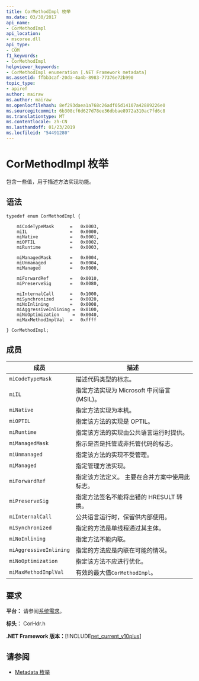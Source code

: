 ```yaml
---
title: CorMethodImpl 枚举
ms.date: 03/30/2017
api_name:
- CorMethodImpl
api_location:
- mscoree.dll
api_type:
- COM
f1_keywords:
- CorMethodImpl
helpviewer_keywords:
- CorMethodImpl enumeration [.NET Framework metadata]
ms.assetid: ffbb3caf-20da-4a4b-8983-77376e72b990
topic_type:
- apiref
author: mairaw
ms.author: mairaw
ms.openlocfilehash: 8ef293daea1a768c26adf05d14107a42889226e0
ms.sourcegitcommit: 6b308cf6d627d78ee36dbbae8972a310ac7fd6c8
ms.translationtype: MT
ms.contentlocale: zh-CN
ms.lasthandoff: 01/23/2019
ms.locfileid: "54491280"
---
```

# <a name="cormethodimpl-enumeration"></a>CorMethodImpl 枚举
包含一些值，用于描述方法实现功能。  
  
## <a name="syntax"></a>语法  
  
```  
typedef enum CorMethodImpl {  
  
    miCodeTypeMask      =   0x0003,  
    miIL                =   0x0000,  
    miNative            =   0x0001,  
    miOPTIL             =   0x0002,  
    miRuntime           =   0x0003,  
  
    miManagedMask       =   0x0004,  
    miUnmanaged         =   0x0004,  
    miManaged           =   0x0000,  
  
    miForwardRef        =   0x0010,  
    miPreserveSig       =   0x0080,  
  
    miInternalCall      =   0x1000,  
    miSynchronized      =   0x0020,  
    miNoInlining        =   0x0008,  
    miAggressiveInlining =  0x0100,  
    miNoOptimization     =  0x0040,  
    miMaxMethodImplVal  =   0xffff  
  
} CorMethodImpl;  
```  
  
## <a name="members"></a>成员  
  
|成员|描述|  
|------------|-----------------|  
|`miCodeTypeMask`|描述代码类型的标志。|  
|`miIL`|指定方法实现为 Microsoft 中间语言 (MSIL)。|  
|`miNative`|指定方法实现为本机。|  
|`miOPTIL`|指定该方法的实现是 OPTIL。|  
|`miRuntime`|指定该方法的实现由公共语言运行时提供。|  
|`miManagedMask`|指示是否是托管或非托管代码的标志。|  
|`miUnmanaged`|指定该方法的实现不受管理。|  
|`miManaged`|指定管理方法实现。|  
|`miForwardRef`|指定该方法定义。 主要在合并方案中使用此标志。|  
|`miPreserveSig`|指定方法签名不能将出错的 HRESULT 转换。|  
|`miInternalCall`|公共语言运行时，保留供内部使用。|  
|`miSynchronized`|指定的方法是单线程通过其主体。|  
|`miNoInlining`|指定方法不能内联。|  
|`miAggressiveInlining`|指定的方法应是内联在可能的情况。|  
|`miNoOptimization`|指定该方法不应进行优化。|  
|`miMaxMethodImplVal`|有效的最大值`CorMethodImpl`。|  
  
## <a name="requirements"></a>要求  
 **平台：** 请参阅[系统需求](../../../../docs/framework/get-started/system-requirements.md)。  
  
 **标头：** CorHdr.h  
  
 **.NET Framework 版本：**[!INCLUDE[net_current_v10plus](../../../../includes/net-current-v10plus-md.md)]  
  
## <a name="see-also"></a>请参阅
- [Metadata 枚举](../../../../docs/framework/unmanaged-api/metadata/metadata-enumerations.md)
